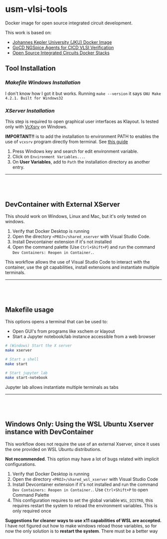 # usm-vlsi-tools

Docker image for open source integrated circuit development.

This work is based on:

- [Johannes Kepler University (JKU) Docker Image](https://github.com/iic-jku/IIC-OSIC-TOOLS/tree/main)
- [GoCD NGSpice Agents for CICD VLSI Verification](https://github.com/akiles-esta-usado/bouquet-basic-ngspice)
- [Open Source Integrated Circuits Docker Stacks](https://github.com/ChipUSM/osic-stacks)

## Tool Installation

### ***Makefile Windows Installation***

I don't know how I got it but works. Running `make --version` it says `GNU Make 4.2.1. Built for Windows32`

### ***XServer Installation***

This step is required to open graphical user interfaces as Klayout.
Is tested only with [VcXsrv](https://github.com/marchaesen/vcxsrv) on Windows.

**IMPORTANT!!** is to add the installation to environment PATH to enables the use of `vcxsrv` program directly from terminal.
See [this guide](https://docs.oracle.com/cd/E83411_01/OREAD/creating-and-modifying-environment-variables-on-windows.htm#OREAD158)

1. Press Windows key and search for edit environment variable.
2. Click on `Environment Variables...`.
3. On **User Variables**, add to `Path` the installation directory as another entry.

-------------
$~$
-------------

## DevContainer with External XServer

This should work on Windows, Linux and Mac, but it's only tested on windows.

1. Verify that Docker Desktop is running
1. Open the directory `<PROJ>/shared_xserver` with Visual Studio Code.
1. Install Devcontainer extension if it's not installed
1. Open the command palette (Use `Ctrl+Shift+P`) and run the command `Dev Containers: Reopen in Container.`.


This workflow allows the use of Visual Studio Code to interact with the container, use the git capabilities, install extensions and instantiate multiple terminals.

-------------
$~$
-------------

## Makefile usage

This options opens a terminal that can be used to:

- Open GUI's from programs like xschem or klayout
- Start a Jupyter notebook/lab instance accessible from a web browser

~~~bash
# (Windows) Start the X server
make xserver

# Start a shell
make start

# Start jupyter lab
make start-notebook
~~~

Jupyter lab allows instantiate multiple terminals as tabs

-------------
$~$
-------------

## Windows Only: Using the WSL Ubuntu Xserver instance with DevContainer

This workflow does not require the use of an external Xserver, since it uses the one provided on WSL Ubuntu distributions.

**Not recommended**. This option may have a lot of bugs related with implicit configurations.

1. Verify that Docker Desktop is running
2. Open the directory `<PROJ>/shared_wsl_xserver` with Visual Studio Code
3. Install Devcontainer extension if it's not installed and run the command `Dev Containers: Reopen in Container.`. Use `Ctrl+Shift+P` to open Command Palette
4. This configuration requires to set the global variable `WSL_DISTRO`, this requires restart the system to reload the environment variables. This is only required once

**Suggestions for cleaner ways to use x11 capabilities of WSL are accepted.**
I have not figured out how to make windows reload those variables, so for now the only solution is to **restart the system**. There must be a better way
